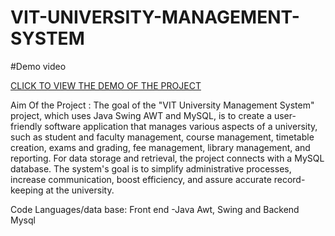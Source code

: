 # VIT-UNIVERSITY-MANAGEMENT-SYSTEM
#Demo video

[CLICK TO VIEW THE DEMO OF THE PROJECT](https://drive.google.com/file/d/1n4tmyqfMskmu6EnhTJA3pnn4N4N39YmN/view?usp=sharing)

Aim Of the Project : The goal of the "VIT University Management System" project, which uses Java Swing AWT and MySQL, is to create a user-friendly software application that manages various aspects of a university, such as student and faculty management, course management, timetable creation, exams and grading, fee management, library management, and reporting. For data storage and retrieval, the project connects with a MySQL database. The system's goal is to simplify administrative processes, increase communication, boost efficiency, and assure accurate record-keeping at the university.

Code Languages/data base: Front end -Java Awt, Swing and Backend Mysql




